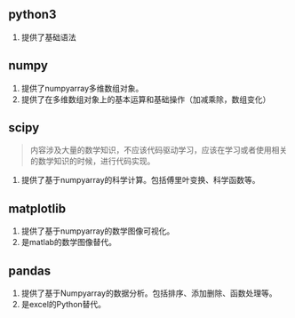 ## python3

1. 提供了基础语法

## numpy


1. 提供了numpyarray多维数组对象。
2. 提供了在多维数组对象上的基本运算和基础操作（加减乘除，数组变化）

## scipy

> 内容涉及大量的数学知识，不应该代码驱动学习，应该在学习或者使用相关的数学知识的时候，进行代码实现。

1. 提供了基于numpyarray的科学计算。包括傅里叶变换、科学函数等。

## matplotlib

1. 提供了基于numpyarray的数学图像可视化。
2. 是matlab的数学图像替代。


## pandas

1. 提供了基于Numpyarray的数据分析。包括排序、添加删除、函数处理等。
2. 是excel的Python替代。

